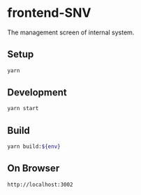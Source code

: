 # frontend-SNV
The management screen of internal system.


## Setup

```bash
yarn
```


## Development

```bash
yarn start
```


## Build

```bash
yarn build:${env}
```

## On Browser

```bash
http://localhost:3002
```
